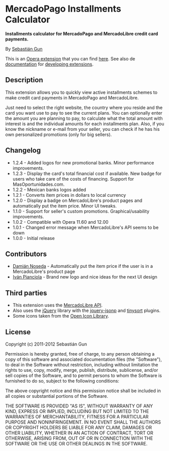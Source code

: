 MercadoPago Installments Calculator
===================================

**Installments calculator for MercadoPago and MercadoLibre credit card payments.**

By [Sebastián Gun](https://github.com/sebagun)

This is an [Opera extension](https://addons.opera.com/addons/extensions/) that you can find [here](https://addons.opera.com/addons/extensions/details/mercadopago-installments-calculator/). See also de [documentation](http://dev.opera.com/addons/extensions/) for [developing extensions](http://www.opera.com/addons/extensions/develop/).

Description
-----------

This extension allows you to quickly view active installments schemes to make credit card payments in MercadoPago and MercadoLibre.

Just need to select the right website, the country where you reside and the card you want use to pay to see the current plans. You can optionally enter the amount you are planning to pay, to calculate what the total amount with interest is and the individual amounts for each installments plan. Also, if you know the nickname or e-mail from your seller, you can check if he has his own personalized promotions (only for big sellers).

Changelog
---------

* 1.2.4 - Added logos for new promotional banks. Minor performance improvements.
* 1.2.3 - Display the card's total financial cost if available. New badge for users who take care of the costs of financing. Support for MasOportunidades.com.
* 1.2.2 - Mexican banks logos added
* 1.2.1 - Converts item prices in dollars to local currency
* 1.2.0 - Display a badge on MercadoLibre's product pages and automatically put the item price. Minor UI tweaks.
* 1.1.0 - Support for seller's custom promotions. Graphical/usability improvements.
* 1.0.2 - Compatible with Opera 11.60 and 12.00
* 1.0.1 - Changed error message when MercadoLibre's API seems to be down
* 1.0.0 - Initial release

Contributors
------------

* [Damián Noseda](https://github.com/dnoseda) - Automatically put the item price if the user is in a MercadoLibre's product page
* [Iván Pianciola](https://github.com/pulsovisual) - Brand new logo and nice ideas for the next UI design

Third parties
-------------

* This extension uses the [MercadoLibre API](http://mercadolibre.io/home).
* Also uses the [jQuery](http://jquery.com/) library with the [jquery-jsonp](http://code.google.com/p/jquery-jsonp/) and [tinysort](http://code.google.com/p/tinysort/) plugins.
* Some icons taken from the [Open Icon Library](http://openiconlibrary.sourceforge.net/).

License
-------

Copyright (c) 2011-2012 Sebastián Gun

Permission is hereby granted, free of charge, to any person obtaining a copy of this software and associated documentation files (the "Software"), to deal in the Software without restriction, including without limitation the rights to use, copy, modify, merge, publish, distribute, sublicense, and/or sell copies of the Software, and to permit persons to whom the Software is furnished to do so, subject to the following conditions:

The above copyright notice and this permission notice shall be included in all copies or substantial portions of the Software.

THE SOFTWARE IS PROVIDED "AS IS", WITHOUT WARRANTY OF ANY KIND, EXPRESS OR IMPLIED, INCLUDING BUT NOT LIMITED TO THE WARRANTIES OF MERCHANTABILITY, FITNESS FOR A PARTICULAR PURPOSE AND NONINFRINGEMENT. IN NO EVENT SHALL THE AUTHORS OR COPYRIGHT HOLDERS BE LIABLE FOR ANY CLAIM, DAMAGES OR OTHER LIABILITY, WHETHER IN AN ACTION OF CONTRACT, TORT OR OTHERWISE, ARISING FROM, OUT OF OR IN CONNECTION WITH THE SOFTWARE OR THE USE OR OTHER DEALINGS IN THE SOFTWARE.
